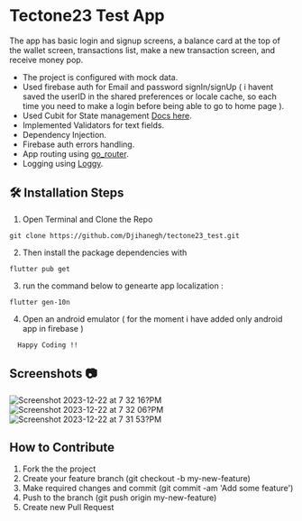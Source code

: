 # Tectone23 Test App

The app has basic login and signup screens, a balance card at the top of the wallet screen, transactions list, make a new transaction screen, and receive money pop.

- The project is configured with mock data.
- Used firebase auth for Email and password signIn/signUp ( i havent saved the userID in the shared preferences or locale cache, so each time you need to make a login before being able to go to home page ).
- Used Cubit for State management [Docs here](https://bloclibrary.dev/#/).
- Implemented Validators for text fields.
- Dependency Injection.
- Firebase auth errors handling.
- App routing using [go_router](https://pub.dev/packages/go_router).
- Logging using [Loggy](https://pub.dev/packages/loggy).
  
## 🛠️ Installation Steps

1. Open Terminal and Clone the Repo

```
git clone https://github.com/Djihanegh/tectone23_test.git
```

2. Then install the package dependencies with 

```
flutter pub get
```

3. run the command below to genearte app localization :

  ```
flutter gen-10n
```
  
4. Open an android emulator ( for the moment i have added only android app in firebase ) 

```
  Happy Coding !!
```



##  Screenshots :camera:

![Screenshot 2023-12-22 at 7 32 16?PM](https://github.com/Djihanegh/tectone23_test/assets/40029149/9bdbb946-c2d0-4c5a-aff7-dd6a77a942e9)
![Screenshot 2023-12-22 at 7 32 06?PM](https://github.com/Djihanegh/tectone23_test/assets/40029149/b0ffcd9e-043c-4d76-b6e8-6179b6aca7f3)
![Screenshot 2023-12-22 at 7 31 53?PM](https://github.com/Djihanegh/tectone23_test/assets/40029149/5b7bf21a-aa82-4e0f-b5e7-678604a4c8c9)



## How to Contribute

1. Fork the the project
2. Create your feature branch (git checkout -b my-new-feature)
3. Make required changes and commit (git commit -am 'Add some feature')
4. Push to the branch (git push origin my-new-feature)
5. Create new Pull Request
